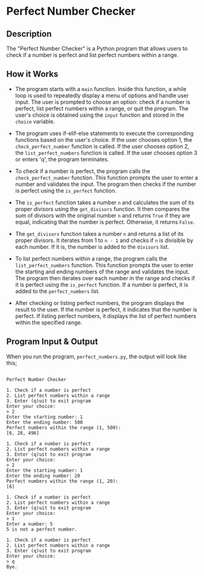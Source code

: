 # Perfect Number Checker

## Description

The "Perfect Number Checker" is a Python program that allows users to check if a number is perfect and list perfect numbers within a range.

## How it Works

- The program starts with a `main` function. Inside this function, a while loop is used to repeatedly display a menu of options and handle user input. The user is prompted to choose an option: check if a number is perfect, list perfect numbers within a range, or quit the program. The user's choice is obtained using the `input` function and stored in the `choice` variable.

- The program uses if-elif-else statements to execute the corresponding functions based on the user's choice. If the user chooses option 1, the `check_perfect_number` function is called. If the user chooses option 2, the `list_perfect_numbers` function is called. If the user chooses option 3 or enters 'q', the program terminates.

- To check if a number is perfect, the program calls the `check_perfect_number` function. This function prompts the user to enter a number and validates the input. The program then checks if the number is perfect using the `is_perfect` function.

- The `is_perfect` function takes a number `n` and calculates the sum of its proper divisors using the `get_divisors` function. It then compares the sum of divisors with the original number `n` and returns `True` if they are equal, indicating that the number is perfect. Otherwise, it returns `False`.

- The `get_divisors` function takes a number `n` and returns a list of its proper divisors. It iterates from 1 to `n - 1` and checks if `n` is divisible by each number. If it is, the number is added to the `divisors` list.

- To list perfect numbers within a range, the program calls the `list_perfect_numbers` function. This function prompts the user to enter the starting and ending numbers of the range and validates the input. The program then iterates over each number in the range and checks if it is perfect using the `is_perfect` function. If a number is perfect, it is added to the `perfect_numbers` list.

- After checking or listing perfect numbers, the program displays the result to the user. If the number is perfect, it indicates that the number is perfect. If listing perfect numbers, it displays the list of perfect numbers within the specified range.

## Program Input & Output

When you run the program, `perfect_numbers.py`, the output will look like this;

```

Perfect Number Checker

1. Check if a number is perfect
2. List perfect numbers within a range
3. Enter (q)uit to exit program
Enter your choice:
> 2
Enter the starting number: 1
Enter the ending number: 500
Perfect numbers within the range (1, 500):
[6, 28, 496]

1. Check if a number is perfect
2. List perfect numbers within a range
3. Enter (q)uit to exit program
Enter your choice:
> 2
Enter the starting number: 1
Enter the ending number: 20
Perfect numbers within the range (1, 20):
[6]

1. Check if a number is perfect
2. List perfect numbers within a range
3. Enter (q)uit to exit program
Enter your choice:
> 1
Enter a number: 5
5 is not a perfect number.

1. Check if a number is perfect
2. List perfect numbers within a range
3. Enter (q)uit to exit program
Enter your choice:
> q
Bye.
```